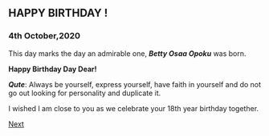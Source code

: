 ## HAPPY BIRTHDAY !

###  4th October,2020
This day marks the day an admirable one, _**Betty Osaa Opoku**_ was born.

**Happy Birthday Day Dear!**


_**Qute**_:  Always be yourself, express yourself, have faith in yourself and do not go out looking for personality and duplicate it.

I wished I am close to you as we celebrate your 18th year birthday together.

[Next](before.html)

